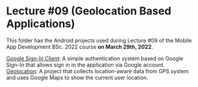 # Lecture #09  (Geolocation Based Applications)
This folder has the Android projects used during Lecture #09 of the Mobile App Development BSc. 2022 course **on March 29th, 2022**.

[Google Sign-In Client](09-1_SigninClient): A simple authentication system based on Google Sign-In that allows sign in in the application via Google account.<br />
[Geolocation](09-2_Geolocation): A project that collects location-aware data from GPS system and uses Google Maps to show the current user location.